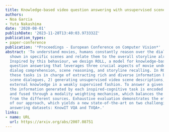 ```yaml
---
title: Knowledge-based video question answering with unsupervised scene descriptions
authors:
- Noa Garcia
- Yuta Nakashima
date: '2020-08-01'
publishDate: '2023-11-28T13:40:03.973332Z'
publication_types:
- paper-conference
publication: '*Proceedings - European Conference on Computer Vision*'
abstract: 'To understand movies, humans constantly reason over the dialogues and actions
  shown in specific scenes and relate them to the overall storyline already seen.
  Inspired by this behaviour, we design ROLL, a model for knowledge-based video story
  question answering that leverages three crucial aspects of movie understanding:
  dialog comprehension, scene reasoning, and storyline recalling. In ROLL, each of
  these tasks is in charge of extracting rich and diverse information by 1) processing
  scene dialogues, 2) generating unsupervised video scene descriptions, and 3) obtaining
  external knowledge in a weakly supervised fashion. To answer a given question correctly,
  the information generated by each inspired-cognitive task is encoded via Transformers
  and fused through a modality weighting mechanism, which balances the information
  from the different sources. Exhaustive evaluation demonstrates the effectiveness
  of our approach, which yields a new state-of-the-art on two challenging video question
  answering datasets: KnowIT VQA and TVQA+.'
links:
- name: URL
  url: https://arxiv.org/abs/2007.08751
---
```

